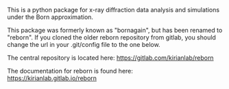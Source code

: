 This is a python package for x-ray diffraction data analysis and simulations under the Born approximation.  

This package was formerly known as "bornagain", but has been renamed to "reborn".  If you cloned the older reborn
repository from gitlab, you should change the url in your .git/config file to the one below.

The central repository is located here: https://gitlab.com/kirianlab/reborn 

The documentation for reborn is found here: https://kirianlab.gitlab.io/reborn
